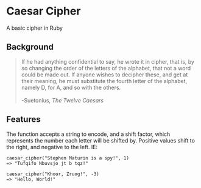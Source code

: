 # Caesar Cipher
A basic cipher in Ruby

## Background
>If he had anything confidential to say, he wrote it in cipher, that is, by so changing the order of the letters of the alphabet, that not a word could be made out. If anyone wishes to decipher these, and get at their meaning, he must substitute the fourth letter of the alphabet, namely D, for A, and so with the others. <br><br>
-Suetonius, *The Twelve Caesars*<br>
## Features

The function accepts a string to encode, and a shift factor, which represents the number each letter will be shifted by. Positive values shift to the right, and negative to the left. IE:
```
caesar_cipher("Stephen Maturin is a spy!", 1)
=> "Tufqifo Nbuvsjo jt b tqz!"

caesar_cipher("Khoor, Zruog!", -3)
=> "Hello, World!"
